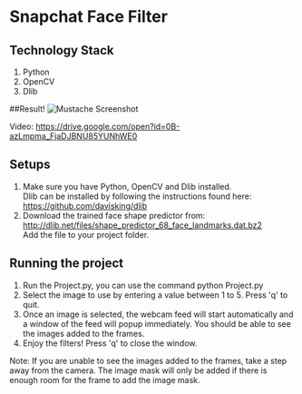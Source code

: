 # Snapchat Face Filter
## Technology Stack
1) Python  
2) OpenCV  
3) Dlib

##Result!
![Mustache Screenshot](https://github.com/jienwha88/SnapchatFilterProject/blob/master/result-screenshot.png)

Video:
https://drive.google.com/open?id=0B-azLmpma_FjaDJBNU85YUNhWE0

## Setups
1) Make sure you have Python, OpenCV and Dlib installed.  
Dlib can be installed by following the instructions found here: https://github.com/davisking/dlib  
2) Download the trained face shape predictor from:
http://dlib.net/files/shape_predictor_68_face_landmarks.dat.bz2  
Add the file to your project folder.

## Running the project
1) Run the Project.py, you can use the command python Project.py  
2) Select the image to use by entering a value between 1 to 5. Press 'q' to quit.  
3) Once an image is selected, the webcam feed will start automatically and a window of the feed will popup immediately. You should be able to see the images added to the frames.   
4) Enjoy the filters! Press 'q' to close the window.

Note: If you are unable to see the images added to the frames, take a step away from the camera. The image mask will only be added if there is enough room for the frame to add the image mask.
